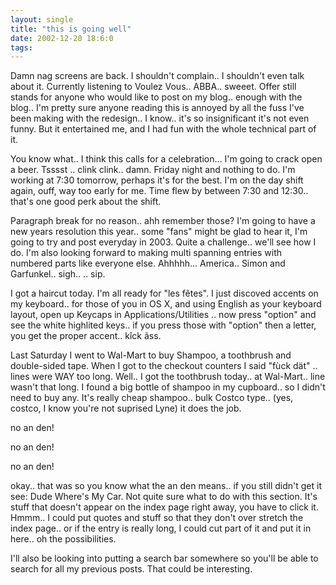 ```yaml
---
layout: single
title: "this is going well"
date: 2002-12-20 18:6:0
tags: 
---
```


Damn nag screens are back. I shouldn't complain.. I shouldn't even talk about it. Currently listening to Voulez Vous.. ABBA.. sweeet. Offer still stands for anyone who would like to post on my blog.. enough with the blog.. I'm pretty sure anyone reading this is annoyed by all the fuss I've been making with the redesign.. I know.. it's so insignificant it's not even funny. But it entertained me, and I had fun with the whole technical part of it.





You know what.. I think this calls for a celebration... I'm going to crack open a beer. Tsssst .. clink clink.. damn. Friday night and nothing to do. I'm working at 7:30 tomorrow, perhaps it's for the best. I'm on the day shift again, ouff, way too early for me. Time flew by between 7:30 and 12:30.. that's one good perk about the shift.





Paragraph break for no reason.. ahh remember those? I'm going to have a new years resolution this year.. some "fans" might be glad to hear it, I'm going to try and post everyday in 2003. Quite a challenge.. we'll see how I do. I'm also looking forward to making multi spanning entries with numbered parts like everyone else. Ahhhhh... America.. Simon and Garfunkel.. sigh.. .. sip.





I got a haircut today. I'm all ready for "les fêtes". I just discoved accents on my keyboard.. for those of you in OS X, and using English as your keyboard layout, open up Keycaps in Applications/Utilities .. now press "option" and see the white highlited keys.. if you press those with "option" then a letter, you get the proper accent.. kîck ãss.





Last Saturday I went to Wal-Mart to buy Shampoo, a toothbrush and double-sided tape. When I got to the checkout counters I said "fùck dät" .. lines were WAY too long. Well.. I got the toothbrush today.. at Wal-Mart.. line wasn't that long. I found a big bottle of shampoo in my cupboard.. so I didn't need to buy any. It's really cheap shampoo.. bulk Costco type.. (yes, costco, I know you're not suprised Lyne) it does the job.






no an den!




no an den!




no an den!




okay.. that was so you know what the an den means.. if you still didn't get it see: Dude Where's My Car. Not quite sure what to do with this section. It's stuff that doesn't appear on the index page right away, you have to click it. Hmmm.. I could put quotes and stuff so that they don't over stretch the index page.. or if the entry is really long, I could cut part of it and put it in here.. oh the possibilities.




I'll also be looking into putting a search bar somewhere so you'll be able to search for all my previous posts. That could be interesting.



